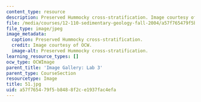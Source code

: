 ```yaml
---
content_type: resource
description: Preserved Hummocky cross-stratification. Image courtesy of OCW.
file: /media/courses/12-110-sedimentary-geology-fall-2004/a57f765479f5b8488f2ce1937fac4efa_51.jpg
file_type: image/jpeg
image_metadata:
  caption: Preserved Hummocky cross-stratification.
  credit: Image courtesy of OCW.
  image-alt: Preserved Hummocky cross-stratification.
learning_resource_types: []
ocw_type: OCWImage
parent_title: 'Image Gallery: Lab 3'
parent_type: CourseSection
resourcetype: Image
title: 51.jpg
uid: a57f7654-79f5-b848-8f2c-e1937fac4efa
---
```

